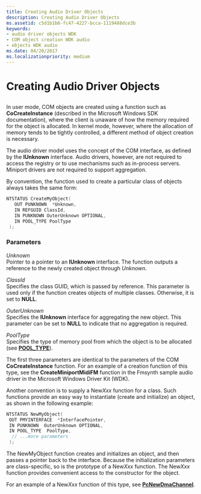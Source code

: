 ```yaml
---
title: Creating Audio Driver Objects
description: Creating Audio Driver Objects
ms.assetid: c5d1b1b6-fc47-4227-bcca-1119488dce3b
keywords:
- audio driver objects WDK
- COM object creation WDK audio
- objects WDK audio
ms.date: 04/20/2017
ms.localizationpriority: medium
---
```


# Creating Audio Driver Objects


## <span id="creating_audio_driver_objects"></span><span id="CREATING_AUDIO_DRIVER_OBJECTS"></span>


In user mode, COM objects are created using a function such as **CoCreateInstance** (described in the Microsoft Windows SDK documentation), where the client is unaware of how the memory required for the object is allocated. In kernel mode, however, where the allocation of memory tends to be tightly controlled, a different method of object creation is necessary.

The audio driver model uses the concept of the COM interface, as defined by the **IUnknown** interface. Audio drivers, however, are not required to access the registry or to use mechanisms such as in-process servers. Miniport drivers are not required to support aggregation.

By convention, the function used to create a particular class of objects always takes the same form:

```cpp
NTSTATUS CreateMyObject(
   OUT PUNKNOWN  *Unknown,
   IN REFGUID ClassId,
   IN PUNKNOWN OuterUnknown OPTIONAL,
   IN POOL_TYPE PoolType
 );
```

### <span id="parameters"></span><span id="PARAMETERS"></span>Parameters

<span id="Unknown"></span><span id="unknown"></span><span id="UNKNOWN"></span>*Unknown*  
Pointer to a pointer to an **IUnknown** interface. The function outputs a reference to the newly created object through *Unknown*.

<span id="ClassId"></span><span id="classid"></span><span id="CLASSID"></span>*ClassId*  
Specifies the class GUID, which is passed by reference. This parameter is used only if the function creates objects of multiple classes. Otherwise, it is set to **NULL**.

<span id="OuterUnknown"></span><span id="outerunknown"></span><span id="OUTERUNKNOWN"></span>*OuterUnknown*  
Specifies the **IUnknown** interface for aggregating the new object. This parameter can be set to **NULL** to indicate that no aggregation is required.

<span id="PoolType"></span><span id="pooltype"></span><span id="POOLTYPE"></span>*PoolType*  
Specifies the type of memory pool from which the object is to be allocated (see [**POOL\_TYPE**](https://msdn.microsoft.com/library/windows/hardware/ff559707)).

The first three parameters are identical to the parameters of the COM **CoCreateInstance** function. For an example of a creation function of this type, see the **CreateMiniportMidiFM** function in the Fmsynth sample audio driver in the Microsoft Windows Driver Kit (WDK).

Another convention is to supply a New*Xxx* function for a class. Such functions provide an easy way to instantiate (create and initialize) an object, as shown in the following example:

```cpp
NTSTATUS NewMyObject(
 OUT PMYINTERFACE  *InterfacePointer,
 IN PUNKNOWN  OuterUnknown OPTIONAL,
 IN POOL_TYPE  PoolType,
  // ...more parameters
 );
```

The NewMyObject function creates and initializes an object, and then passes a pointer back to the interface. Because the initialization parameters are class-specific, so is the prototype of a New*Xxx* function. The New*Xxx* function provides convenient access to the constructor for the object.

For an example of a New*Xxx* function of this type, see [**PcNewDmaChannel**](https://msdn.microsoft.com/library/windows/hardware/ff537712).

 

 




